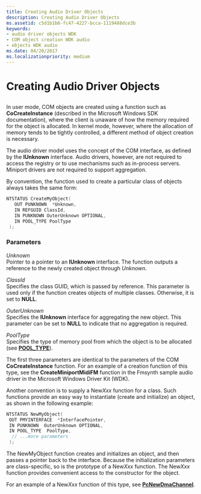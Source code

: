 ```yaml
---
title: Creating Audio Driver Objects
description: Creating Audio Driver Objects
ms.assetid: c5d1b1b6-fc47-4227-bcca-1119488dce3b
keywords:
- audio driver objects WDK
- COM object creation WDK audio
- objects WDK audio
ms.date: 04/20/2017
ms.localizationpriority: medium
---
```


# Creating Audio Driver Objects


## <span id="creating_audio_driver_objects"></span><span id="CREATING_AUDIO_DRIVER_OBJECTS"></span>


In user mode, COM objects are created using a function such as **CoCreateInstance** (described in the Microsoft Windows SDK documentation), where the client is unaware of how the memory required for the object is allocated. In kernel mode, however, where the allocation of memory tends to be tightly controlled, a different method of object creation is necessary.

The audio driver model uses the concept of the COM interface, as defined by the **IUnknown** interface. Audio drivers, however, are not required to access the registry or to use mechanisms such as in-process servers. Miniport drivers are not required to support aggregation.

By convention, the function used to create a particular class of objects always takes the same form:

```cpp
NTSTATUS CreateMyObject(
   OUT PUNKNOWN  *Unknown,
   IN REFGUID ClassId,
   IN PUNKNOWN OuterUnknown OPTIONAL,
   IN POOL_TYPE PoolType
 );
```

### <span id="parameters"></span><span id="PARAMETERS"></span>Parameters

<span id="Unknown"></span><span id="unknown"></span><span id="UNKNOWN"></span>*Unknown*  
Pointer to a pointer to an **IUnknown** interface. The function outputs a reference to the newly created object through *Unknown*.

<span id="ClassId"></span><span id="classid"></span><span id="CLASSID"></span>*ClassId*  
Specifies the class GUID, which is passed by reference. This parameter is used only if the function creates objects of multiple classes. Otherwise, it is set to **NULL**.

<span id="OuterUnknown"></span><span id="outerunknown"></span><span id="OUTERUNKNOWN"></span>*OuterUnknown*  
Specifies the **IUnknown** interface for aggregating the new object. This parameter can be set to **NULL** to indicate that no aggregation is required.

<span id="PoolType"></span><span id="pooltype"></span><span id="POOLTYPE"></span>*PoolType*  
Specifies the type of memory pool from which the object is to be allocated (see [**POOL\_TYPE**](https://msdn.microsoft.com/library/windows/hardware/ff559707)).

The first three parameters are identical to the parameters of the COM **CoCreateInstance** function. For an example of a creation function of this type, see the **CreateMiniportMidiFM** function in the Fmsynth sample audio driver in the Microsoft Windows Driver Kit (WDK).

Another convention is to supply a New*Xxx* function for a class. Such functions provide an easy way to instantiate (create and initialize) an object, as shown in the following example:

```cpp
NTSTATUS NewMyObject(
 OUT PMYINTERFACE  *InterfacePointer,
 IN PUNKNOWN  OuterUnknown OPTIONAL,
 IN POOL_TYPE  PoolType,
  // ...more parameters
 );
```

The NewMyObject function creates and initializes an object, and then passes a pointer back to the interface. Because the initialization parameters are class-specific, so is the prototype of a New*Xxx* function. The New*Xxx* function provides convenient access to the constructor for the object.

For an example of a New*Xxx* function of this type, see [**PcNewDmaChannel**](https://msdn.microsoft.com/library/windows/hardware/ff537712).

 

 




